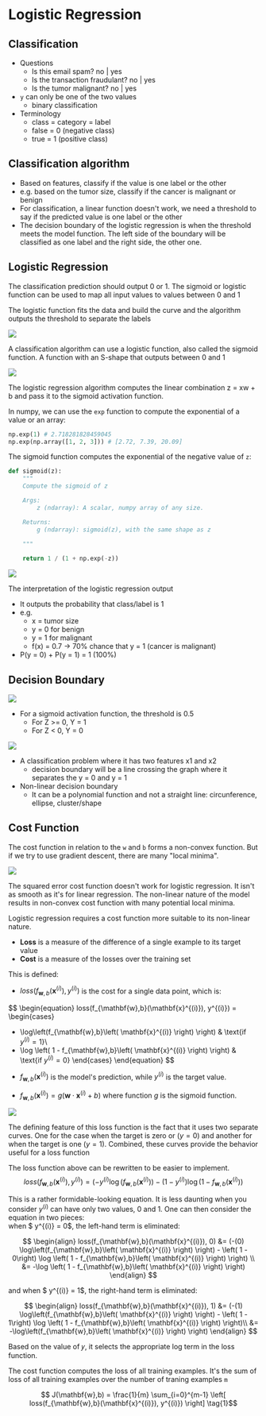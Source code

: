 # Logistic Regression

## Classification

- Questions
  - Is this email spam? no | yes
  - Is the transaction fraudulant? no | yes
  - Is the tumor malignant? no | yes
- `y` can only be one of the two values
  - binary classification
- Terminology
  - class = category = label
  - false = 0 (negative class)
  - true = 1 (positive class)

## Classification algorithm

- Based on features, classify if the value is one label or the other
- e.g. based on the tumor size, classify if the cancer is malignant or benign
- For classification, a linear function doesn't work, we need a threshold to say if the predicted value is one label or the other
- The decision boundary of the logistic regression is when the threshold meets the model function. The left side of the boundary will be classified as one label and the right side, the other one.

## Logistic Regression

The classification prediction should output 0 or 1. The sigmoid or logistic function can be used to map all input values to values between 0 and 1

The logistic function fits the data and build the curve and the algorithm outputs the threshold to separate the labels

![](./images/001.png)

A classification algorithm can use a logistic function, also called the sigmoid function. A function with an S-shape that outputs between 0 and 1

![](./images/002.png)

The logistic regression algorithm computes the linear combination z = xw + b and pass it to the sigmoid activation function.

In numpy, we can use the `exp` function to compute the exponential of a value or an array:

```python
np.exp(1) # 2.718281828459045
np.exp(np.array([1, 2, 3])) # [2.72, 7.39, 20.09]
```

The sigmoid function computes the exponential of the negative value of `z`:

```python
def sigmoid(z):
    """
    Compute the sigmoid of z

    Args:
        z (ndarray): A scalar, numpy array of any size.

    Returns:
        g (ndarray): sigmoid(z), with the same shape as z
         
    """

    return 1 / (1 + np.exp(-z))
```

![](./images/003.png)

The interpretation of the logistic regression output

- It outputs the probability that class/label is 1
- e.g.
  - x = tumor size
  - y = 0 for benign
  - y = 1 for malignant
  - f(x) = 0.7 -> 70% chance that y = 1 (cancer is malignant)
- P(y = 0) + P(y = 1) = 1 (100%)

## Decision Boundary

![](./images/004.png)

- For a sigmoid activation function, the threshold is 0.5
  - For Z >= 0, Y = 1
  - For Z < 0, Y = 0

![](./images/005.png)

- A classification problem where it has two features x1 and x2
  - decision boundary will be a line crossing the graph where it separates the y = 0 and y = 1
- Non-linear decision boundary
  - It can be a polynomial function and not a straight line: circunference, ellipse, cluster/shape

## Cost Function

The cost function in relation to the `w` and `b` forms a non-convex function. But if we try to use gradient descent, there are many "local minima".

![](./images/006.png)

The squared error cost function doesn't work for logistic regression. It isn't as smooth as it's for linear regression. The non-linear nature of the model results in  non-convex cost function with many potential local minima.

Logistic regression requires a cost function more suitable to its non-linear nature.

- **Loss** is a measure of the difference of a single example to its target value
- **Cost** is a measure of the losses over the training set

This is defined: 

* $loss(f_{\mathbf{w},b}(\mathbf{x}^{(i)}), y^{(i)})$ is the cost for a single data point, which is:

$$
\begin{equation}
loss(f_{\mathbf{w},b}(\mathbf{x}^{(i)}), y^{(i)}) = \begin{cases}
  - \log\left(f_{\mathbf{w},b}\left( \mathbf{x}^{(i)} \right) \right) & \text{if $y^{(i)}=1$}\\
  - \log \left( 1 - f_{\mathbf{w},b}\left( \mathbf{x}^{(i)} \right) \right) & \text{if $y^{(i)}=0$}
\end{cases}
\end{equation}
$$

*  $f_{\mathbf{w},b}(\mathbf{x}^{(i)})$ is the model's prediction, while $y^{(i)}$ is the target value.

*  $f_{\mathbf{w},b}(\mathbf{x}^{(i)}) = g(\mathbf{w} \cdot\mathbf{x}^{(i)}+b)$ where function $g$ is the sigmoid function.

![](./images/007.png)

The defining feature of this loss function is the fact that it uses two separate curves. One for the case when the target is zero or ($y=0$) and another for when the target is one ($y=1$). Combined, these curves provide the behavior useful for a loss function

The loss function above can be rewritten to be easier to implement.
    $$loss(f_{\mathbf{w},b}(\mathbf{x}^{(i)}), y^{(i)}) = (-y^{(i)} \log\left(f_{\mathbf{w},b}\left( \mathbf{x}^{(i)} \right) \right) - \left( 1 - y^{(i)}\right) \log \left( 1 - f_{\mathbf{w},b}\left( \mathbf{x}^{(i)} \right) \right)$$
  
This is a rather formidable-looking equation. It is less daunting when you consider $y^{(i)}$ can have only two values, 0 and 1. One can then consider the equation in two pieces:  
when $ y^{(i)} = 0$, the left-hand term is eliminated:

$$
\begin{align}
loss(f_{\mathbf{w},b}(\mathbf{x}^{(i)}), 0) &= (-(0) \log\left(f_{\mathbf{w},b}\left( \mathbf{x}^{(i)} \right) \right) - \left( 1 - 0\right) \log \left( 1 - f_{\mathbf{w},b}\left( \mathbf{x}^{(i)} \right) \right) \\
&= -\log \left( 1 - f_{\mathbf{w},b}\left( \mathbf{x}^{(i)} \right) \right)
\end{align}
$$

and when $ y^{(i)} = 1$, the right-hand term is eliminated:

$$
\begin{align}
  loss(f_{\mathbf{w},b}(\mathbf{x}^{(i)}), 1) &=  (-(1) \log\left(f_{\mathbf{w},b}\left( \mathbf{x}^{(i)} \right) \right) - \left( 1 - 1\right) \log \left( 1 - f_{\mathbf{w},b}\left( \mathbf{x}^{(i)} \right) \right)\\
  &=  -\log\left(f_{\mathbf{w},b}\left( \mathbf{x}^{(i)} \right) \right)
\end{align}
$$

Based on the value of 𝑦, it selects the appropriate log term in the loss function.

The cost function computes the loss of all training examples. It's the sum of loss of all training examples over the number of traning examples `m`

$$ J(\mathbf{w},b) = \frac{1}{m} \sum_{i=0}^{m-1} \left[ loss(f_{\mathbf{w},b}(\mathbf{x}^{(i)}), y^{(i)}) \right] \tag{1}$$

